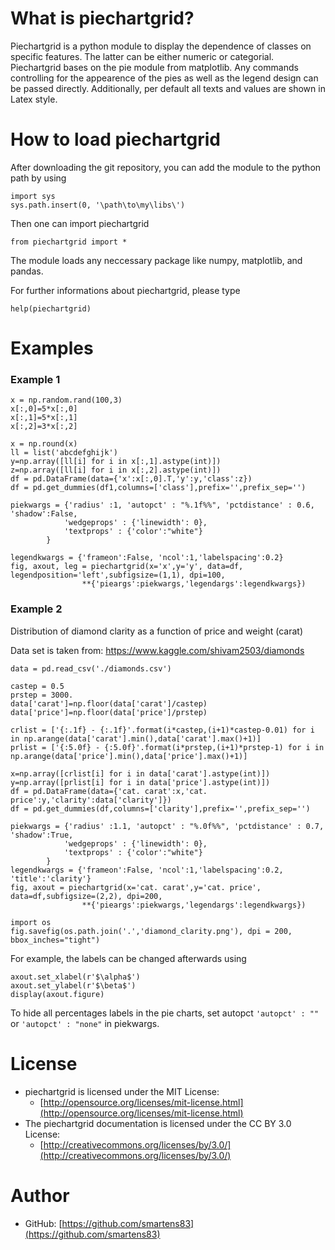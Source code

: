 ﻿# What is piechartgrid?

Piechartgrid is a python module to display the dependence of classes on specific features. The latter can be either numeric or categorial. Piechartgrid bases on the pie module from matplotlib. Any commands controlling for the appearence of the pies as well as the legend design can be passed directly. Additionally, per default all texts and values are shown in Latex style.

# How to load piechartgrid

After downloading the git repository, you can add the module to the python path by using

```
import sys
sys.path.insert(0, '\path\to\my\libs\')
```

Then one can import piechartgrid

```
from piechartgrid import *
```

The module loads any neccessary package like numpy, matplotlib, and pandas.

For further informations about piechartgrid, please type

```
help(piechartgrid)
```

# Examples
### Example 1

```
x = np.random.rand(100,3)
x[:,0]=5*x[:,0]
x[:,1]=5*x[:,1]
x[:,2]=3*x[:,2]

x = np.round(x)
ll = list('abcdefghijk')
y=np.array([ll[i] for i in x[:,1].astype(int)])
z=np.array([ll[i] for i in x[:,2].astype(int)])
df = pd.DataFrame(data={'x':x[:,0].T,'y':y,'class':z})
df = pd.get_dummies(df1,columns=['class'],prefix='',prefix_sep='')

piekwargs = {'radius' :1, 'autopct' : "%.1f%%", 'pctdistance' : 0.6, 'shadow':False,
			'wedgeprops' : {'linewidth': 0},
			'textprops' : {'color':"white"}
		}

legendkwargs = {'frameon':False, 'ncol':1,'labelspacing':0.2} 
fig, axout, leg = piechartgrid(x='x',y='y', data=df, legendposition='left',subfigsize=(1,1), dpi=100,
				**{'pieargs':piekwargs,'legendargs':legendkwargs})
```

### Example 2

Distribution of diamond clarity as a function of price and weight (carat)

Data set is taken from: https://www.kaggle.com/shivam2503/diamonds
```
data = pd.read_csv('./diamonds.csv')

castep = 0.5
prstep = 3000.
data['carat']=np.floor(data['carat']/castep)
data['price']=np.floor(data['price']/prstep)

crlist = ['{:.1f} - {:.1f}'.format(i*castep,(i+1)*castep-0.01) for i in np.arange(data['carat'].min(),data['carat'].max()+1)]
prlist = ['{:5.0f} - {:5.0f}'.format(i*prstep,(i+1)*prstep-1) for i in np.arange(data['price'].min(),data['price'].max()+1)]

x=np.array([crlist[i] for i in data['carat'].astype(int)])
y=np.array([prlist[i] for i in data['price'].astype(int)])
df = pd.DataFrame(data={'cat. carat':x,'cat. price':y,'clarity':data['clarity']})
df = pd.get_dummies(df,columns=['clarity'],prefix='',prefix_sep='')

piekwargs = {'radius' :1.1, 'autopct' : "%.0f%%", 'pctdistance' : 0.7, 'shadow':True,
			'wedgeprops' : {'linewidth': 0},
			'textprops' : {'color':"white"}
		}
legendkwargs = {'frameon':False, 'ncol':1,'labelspacing':0.2, 'title':'clarity'} 
fig, axout = piechartgrid(x='cat. carat',y='cat. price', data=df,subfigsize=(2,2), dpi=200,
				**{'pieargs':piekwargs,'legendargs':legendkwargs})

import os
fig.savefig(os.path.join('.','diamond_clarity.png'), dpi = 200, bbox_inches="tight")
``` 

For example, the labels can be changed afterwards using
```
axout.set_xlabel(r'$\alpha$')
axout.set_ylabel(r'$\beta$')
display(axout.figure)
```

To hide all percentages labels in the pie charts, set autopct `'autopct' : ""` or `'autopct' : "none"` in piekwargs.

# License

- piechartgrid is licensed under the MIT License:
  - [http://opensource.org/licenses/mit-license.html](http://opensource.org/licenses/mit-license.html)
- The piechartgrid documentation is licensed under the CC BY 3.0 License:
  - [http://creativecommons.org/licenses/by/3.0/](http://creativecommons.org/licenses/by/3.0/)

# Author

- GitHub: [https://github.com/smartens83](https://github.com/smartens83)
